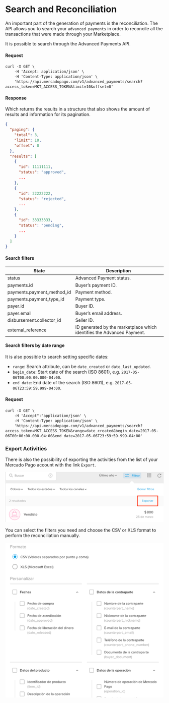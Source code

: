 ﻿# Search and Reconciliation

An important part of the generation of payments is the reconciliation. The API allows you to search your `advanced payments` in order to reconcile all the transactions that were made through your Marketplace.

It is possible to search through the Advanced Payments API.
 
#### Request
```curl
curl -X GET \
    -H 'Accept: application/json' \
    -H 'Content-Type: application/json' \
    'https://api.mercadopago.com/v1/advanced_payments/search?access_token=MKT_ACCESS_TOKEN&limit=10&offset=0'
```

#### Response
Which returns the results in a structure that also shows the amount of results and information for its pagination.
```json
{
  "paging": {
    "total": 3,
    "limit": 10,
    "offset": 0
  },
  "results": [
    {
      "id": 11111111,
      "status": "approved",
      ...
    },
    {
      "id": 22222222,
      "status": "rejected",
      ...
    },
    {
      "id": 33333333,
      "status": "pending",
      ...
    }
  ]
}
```

#### Search filters

State                       |Description                                                            |
----------------------------|-----------------------------------------------------------------------|
status                      |Advanced Payment status.                                               |
payments.id                 |Buyer’s payment ID.                                                    |
payments.payment_method_id  |Payment method.                                                        |
payments.payment_type_id    |Payment type.                                                          |
payer.id                    |Buyer ID.                                                              |
payer.email                 |Buyer’s email address.                                                 |
disbursement.collector_id   |Seller ID.                                                             |
external_reference          |ID generated by the marketplace which identifies the Advanced Payment. |

#### Search filters by date range

It is also possible to search setting specific dates:

* `range`: Search attribute, can be `date_created` or `date_last_updated`.
* `begin_date`: Start date of the search (ISO 8601), e.g. `2017-05-06T00:00:00.000-04:00`.
* `end_date`: End date of the search (ISO 8601), e.g. `2017-05-06T23:59:59.999-04:00`.

#### Request
```curl
curl -X GET \
    -H 'Accept":"application/json' \
    -H 'Content-Type: application/json' \
    'https://api.mercadopago.com/v1/advanced_payments/search?access_token=MKT_ACCESS_TOKEN&range=date_created&begin_date=2017-05-06T00:00:00.000-04:00&end_date=2017-05-06T23:59:59.999-04:00'
```

### Export Activities

There is also the possibility of exporting the activities from the list of your Mercado Pago account with the link `Export`.

![export_activities](/images/advanced-payments/export_activities_es.png)

You can select the filters you need and choose the CSV or XLS format to perform the reconciliation manually.

![export_activities_2](/images/advanced-payments/export_activities_2_es.png)
